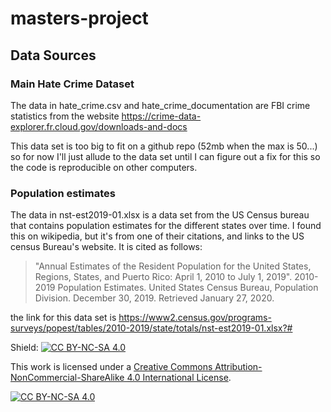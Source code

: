 # masters-project

## Data Sources

### Main Hate Crime Dataset
The data in hate_crime.csv and hate_crime_documentation are FBI crime statistics from the website https://crime-data-explorer.fr.cloud.gov/downloads-and-docs

This data set is too big to fit on a github repo (52mb when the max is 50...) so for now I'll just allude to the data set until I can figure out a fix for this so the code is reproducible on other computers. 

### Population estimates 

The data in nst-est2019-01.xlsx is a data set from the US Census bureau that contains population estimates for the different states over time. I found this on wikipedia, but it's from one of their citations, and links to the US census Bureau's website. It is cited as follows:
> "Annual Estimates of the Resident Population for the United States, Regions, States, and Puerto Rico: April 1, 2010 to July 1, 2019". 2010-2019 Population Estimates. United States Census Bureau, Population Division. December 30, 2019. Retrieved January 27, 2020.

the link for this data set is https://www2.census.gov/programs-surveys/popest/tables/2010-2019/state/totals/nst-est2019-01.xlsx?# 

Shield: [![CC BY-NC-SA 4.0][cc-by-nc-sa-shield]][cc-by-nc-sa]

This work is licensed under a
[Creative Commons Attribution-NonCommercial-ShareAlike 4.0 International License][cc-by-nc-sa].

[![CC BY-NC-SA 4.0][cc-by-nc-sa-image]][cc-by-nc-sa]

[cc-by-nc-sa]: http://creativecommons.org/licenses/by-nc-sa/4.0/
[cc-by-nc-sa-image]: https://licensebuttons.net/l/by-nc-sa/4.0/88x31.png
[cc-by-nc-sa-shield]: https://img.shields.io/badge/License-CC%20BY--NC--SA%204.0-lightgrey.svg
